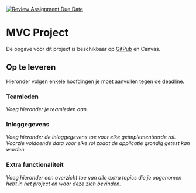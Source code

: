 [![Review Assignment Due Date](https://classroom.github.com/assets/deadline-readme-button-22041afd0340ce965d47ae6ef1cefeee28c7c493a6346c4f15d667ab976d596c.svg)](https://classroom.github.com/a/UorETSWx)
# MVC Project

De opgave voor dit project is beschikbaar op 
[GitPub](https://gitpub.sebastiaanh.com/public/web/ce01860c-4607-4577-9e70-8d7c727e348f/) en Canvas. 

## Op te leveren

Hieronder volgen enkele hoofdingen je moet aanvullen tegen de deadline.

### Teamleden

_Voeg hieronder je teamleden aan._

### Inloggegevens

_Voeg hieronder de inloggegevens toe voor elke geïmplementeerde rol.
Voorzie voldoende data voor elke rol zodat de applicatie grondig getest kan worden_

### Extra functionaliteit

_Voeg hieronder een overzicht toe van alle extra topics die je opgenomen hebt in het project en waar deze zich bevinden._
